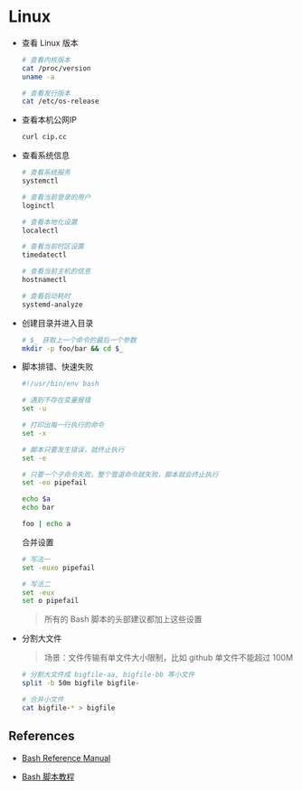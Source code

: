 # Linux

- 查看 Linux 版本

    ```bash
    # 查看内核版本
    cat /proc/version
    uname -a

    # 查看发行版本
    cat /etc/os-release
    ```

- 查看本机公网IP

    ```bash
    curl cip.cc
    ```

- 查看系统信息

    ```bash
    # 查看系统服务
    systemctl

    # 查看当前登录的用户
    loginctl

    # 查看本地化设置
    localectl

    # 查看当前时区设置
    timedatectl

    # 查看当前主机的信息
    hostnamectl

    # 查看启动耗时
    systemd-analyze
    ```

- 创建目录并进入目录

    ```bash
    # $_ 获取上一个命令的最后一个参数
    mkdir -p foo/bar && cd $_
    ```

- 脚本排错、快速失败

    ```bash
    #!/usr/bin/env bash

    # 遇到不存在变量报错
    set -u

    # 打印出每一行执行的命令
    set -x

    # 脚本只要发生错误，就终止执行
    set -e

    # 只要一个子命令失败，整个管道命令就失败，脚本就会终止执行
    set -eo pipefail

    echo $a
    echo bar

    foo | echo a
    ```

    合并设置

    ```bash
    # 写法一
    set -euxo pipefail

    # 写法二
    set -eux
    set o pipefail
    ```

    > 所有的 Bash 脚本的头部建议都加上这些设置

- 分割大文件

    > 场景：文件传输有单文件大小限制，比如 github 单文件不能超过 100M

    ```bash
    # 分割大文件成 bigfile-aa, bigfile-bb 等小文件
    split -b 50m bigfile bigfile-

    # 合并小文件
    cat bigfile-* > bigfile
    ```

## References

- [Bash Reference Manual](http://www.gnu.org/software/bash/manual/html_node/)

- [Bash 脚本教程](https://wangdoc.com/bash/)